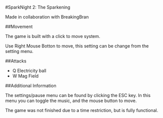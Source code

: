 #SparkNight 2: The Sparkening

Made in collaboration with BreakingBran

##Movement

The game is built with a click to move system.

Use Right Mouse Botton to move, this setting can be change from the setting menu. 

##Attacks 

- Q Electricity ball
- W Mag Field 

##Additional Information 

The settings/pause menu can be found by clicking the ESC key. In this menu you can toggle the music, and the mouse button to move.

The game was not finished due to a time restriction, but is fully functional.

